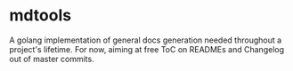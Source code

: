 # mdtools
A golang implementation of general docs generation needed throughout a project's lifetime. For now, aiming at free ToC on READMEs and Changelog out of master commits.

